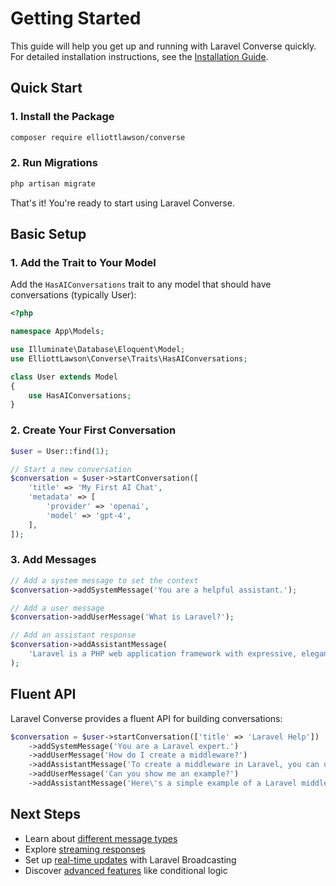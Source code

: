 # Getting Started

This guide will help you get up and running with Laravel Converse quickly. For detailed installation instructions, see the [Installation Guide](/guide/installation).

## Quick Start

### 1. Install the Package

```bash
composer require elliottlawson/converse
```

### 2. Run Migrations

```bash
php artisan migrate
```

That's it! You're ready to start using Laravel Converse.

## Basic Setup

### 1. Add the Trait to Your Model

Add the `HasAIConversations` trait to any model that should have conversations (typically User):

```php
<?php

namespace App\Models;

use Illuminate\Database\Eloquent\Model;
use ElliottLawson\Converse\Traits\HasAIConversations;

class User extends Model
{
    use HasAIConversations;
}
```

### 2. Create Your First Conversation

```php
$user = User::find(1);

// Start a new conversation
$conversation = $user->startConversation([
    'title' => 'My First AI Chat',
    'metadata' => [
        'provider' => 'openai',
        'model' => 'gpt-4',
    ],
]);
```

### 3. Add Messages

```php
// Add a system message to set the context
$conversation->addSystemMessage('You are a helpful assistant.');

// Add a user message
$conversation->addUserMessage('What is Laravel?');

// Add an assistant response
$conversation->addAssistantMessage(
    'Laravel is a PHP web application framework with expressive, elegant syntax...'
);
```

## Fluent API

Laravel Converse provides a fluent API for building conversations:

```php
$conversation = $user->startConversation(['title' => 'Laravel Help'])
    ->addSystemMessage('You are a Laravel expert.')
    ->addUserMessage('How do I create a middleware?')
    ->addAssistantMessage('To create a middleware in Laravel, you can use the artisan command...')
    ->addUserMessage('Can you show me an example?')
    ->addAssistantMessage('Here\'s a simple example of a Laravel middleware...');
```

## Next Steps

- Learn about [different message types](/guide/messages)
- Explore [streaming responses](/guide/streaming)
- Set up [real-time updates](/guide/events) with Laravel Broadcasting
- Discover [advanced features](/guide/conditional-logic) like conditional logic 